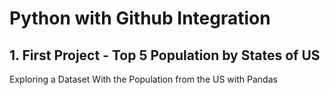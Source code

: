 # Python with Github Integration

## 1. First Project - Top 5 Population by States of US
  Exploring a Dataset With the Population from the US with Pandas


